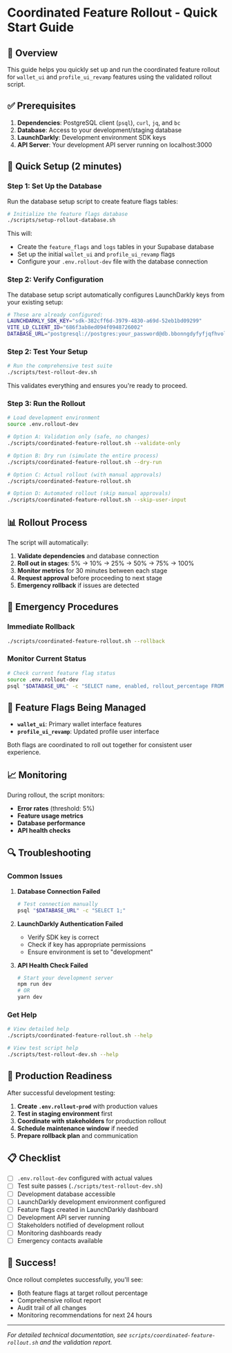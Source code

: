 # Coordinated Feature Rollout - Quick Start Guide

## 🚀 Overview

This guide helps you quickly set up and run the coordinated feature rollout for `wallet_ui` and `profile_ui_revamp` features using the validated rollout script.

## ✅ Prerequisites

1. **Dependencies**: PostgreSQL client (`psql`), `curl`, `jq`, and `bc`
2. **Database**: Access to your development/staging database
3. **LaunchDarkly**: Development environment SDK keys
4. **API Server**: Your development API server running on localhost:3000

## 🔧 Quick Setup (2 minutes)

### Step 1: Set Up the Database

Run the database setup script to create feature flags tables:

```bash
# Initialize the feature flags database
./scripts/setup-rollout-database.sh
```

This will:
- Create the `feature_flags` and `logs` tables in your Supabase database
- Set up the initial `wallet_ui` and `profile_ui_revamp` flags
- Configure your `.env.rollout-dev` file with the database connection

### Step 2: Verify Configuration

The database setup script automatically configures LaunchDarkly keys from your existing setup:

```bash
# These are already configured:
LAUNCHDARKLY_SDK_KEY="sdk-382cff6d-3979-4830-a69d-52eb1bd09299"
VITE_LD_CLIENT_ID="686f3ab8ed094f0948726002"
DATABASE_URL="postgresql://postgres:your_password@db.bbonngdyfyfjqfhvoljl.supabase.co:5432/postgres"
```

### Step 2: Test Your Setup

```bash
# Run the comprehensive test suite
./scripts/test-rollout-dev.sh
```

This validates everything and ensures you're ready to proceed.

### Step 3: Run the Rollout

```bash
# Load development environment
source .env.rollout-dev

# Option A: Validation only (safe, no changes)
./scripts/coordinated-feature-rollout.sh --validate-only

# Option B: Dry run (simulate the entire process)
./scripts/coordinated-feature-rollout.sh --dry-run

# Option C: Actual rollout (with manual approvals)
./scripts/coordinated-feature-rollout.sh

# Option D: Automated rollout (skip manual approvals)
./scripts/coordinated-feature-rollout.sh --skip-user-input
```

## 📊 Rollout Process

The script will automatically:

1. **Validate dependencies** and database connection
2. **Roll out in stages**: 5% → 10% → 25% → 50% → 75% → 100%
3. **Monitor metrics** for 30 minutes between each stage
4. **Request approval** before proceeding to next stage
5. **Emergency rollback** if issues are detected

## 🚨 Emergency Procedures

### Immediate Rollback
```bash
./scripts/coordinated-feature-rollout.sh --rollback
```

### Monitor Current Status
```bash
# Check current feature flag status
source .env.rollout-dev
psql "$DATABASE_URL" -c "SELECT name, enabled, rollout_percentage FROM feature_flags WHERE name IN ('wallet_ui', 'profile_ui_revamp');"
```

## 🎯 Feature Flags Being Managed

- **`wallet_ui`**: Primary wallet interface features
- **`profile_ui_revamp`**: Updated profile user interface

Both flags are coordinated to roll out together for consistent user experience.

## 📈 Monitoring

During rollout, the script monitors:
- **Error rates** (threshold: 5%)
- **Feature usage metrics**
- **Database performance**
- **API health checks**

## 🔍 Troubleshooting

### Common Issues

1. **Database Connection Failed**
   ```bash
   # Test connection manually
   psql "$DATABASE_URL" -c "SELECT 1;"
   ```

2. **LaunchDarkly Authentication Failed**
   - Verify SDK key is correct
   - Check if key has appropriate permissions
   - Ensure environment is set to "development"

3. **API Health Check Failed**
   ```bash
   # Start your development server
   npm run dev
   # OR
   yarn dev
   ```

### Get Help

```bash
# View detailed help
./scripts/coordinated-feature-rollout.sh --help

# View test script help
./scripts/test-rollout-dev.sh --help
```

## 🚀 Production Readiness

After successful development testing:

1. **Create `.env.rollout-prod`** with production values
2. **Test in staging environment** first
3. **Coordinate with stakeholders** for production rollout
4. **Schedule maintenance window** if needed
5. **Prepare rollback plan** and communication

## 📋 Checklist

- [ ] `.env.rollout-dev` configured with actual values
- [ ] Test suite passes (`./scripts/test-rollout-dev.sh`)
- [ ] Development database accessible
- [ ] LaunchDarkly development environment configured
- [ ] Feature flags created in LaunchDarkly dashboard
- [ ] Development API server running
- [ ] Stakeholders notified of development rollout
- [ ] Monitoring dashboards ready
- [ ] Emergency contacts available

## 🎉 Success!

Once rollout completes successfully, you'll see:
- Both feature flags at target rollout percentage
- Comprehensive rollout report
- Audit trail of all changes
- Monitoring recommendations for next 24 hours

---

*For detailed technical documentation, see `scripts/coordinated-feature-rollout.sh` and the validation report.*
